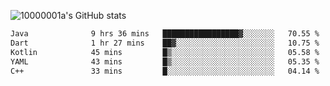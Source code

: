 ![10000001a's GitHub stats](https://github-readme-stats.vercel.app/api?username=10000001a&show_icons=true&theme=onedark&count_private=true)

<!-- [![Top Langs](https://github-readme-stats.vercel.app/api/top-langs/?username=10000001a&layout=compact&theme=onedark&langs_count=5)](https://github.com/anuraghazra/github-readme-stats) -->
<!--
**10000001a/10000001a** is a ✨ _special_ ✨ repository because its `README.md` (this file) appears on your GitHub profile.

Here are some ideas to get you started:

- 🔭 I’m currently working on ...
- 🌱 I’m currently learning ...
- 👯 I’m looking to collaborate on ...
- 🤔 I’m looking for help with ...
- 💬 Ask me about ...
- 📫 How to reach me: ...
- 😄 Pronouns: ...
- ⚡ Fun fact: ...
-->

<!--START_SECTION:waka-->

```txt
Java              9 hrs 36 mins   █████████████████▓░░░░░░░   70.55 %
Dart              1 hr 27 mins    ██▓░░░░░░░░░░░░░░░░░░░░░░   10.75 %
Kotlin            45 mins         █▒░░░░░░░░░░░░░░░░░░░░░░░   05.58 %
YAML              43 mins         █▒░░░░░░░░░░░░░░░░░░░░░░░   05.35 %
C++               33 mins         █░░░░░░░░░░░░░░░░░░░░░░░░   04.14 %
```

<!--END_SECTION:waka-->
